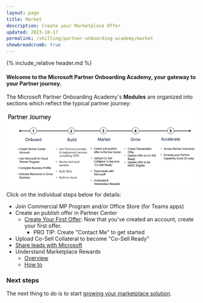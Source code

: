 ```yaml
---
layout: page
title: Market
description: Create your Marketplace Offer
updated: 2023-10-17
permalink: /skilling/partner-onboarding-academy/market
showbreadcrumb: true
---
```

{% include_relative header.md %}

#### Welcome to the Microsoft Partner Onboarding Academy, your gateway to your Partner journey. 

The Microsoft Partner Onboarding Academy's **Modules** are organized into sections which reflect the typical partner journey:

![](../../../assets/partner-onboarding/partner-journey.png)
Click on the individual steps below for details:

- Join Commercial MP Program and/or Office Store (for Teams apps)
- Create an publish offer in Partner Center
  - [Create Your First Offer](/PartnerResources/skilling/partner-onboarding-academy/create-offer): Now that you've created an account, create your first offer.
    - PRO TIP: Create "Contact Me" to get started
- Upload Co-Sell Collateral to become "Co-Sell Ready"
- [Share leads with Microsoft](https://learn.microsoft.com/en-us/partner-center/manage-leads)
- Understand Marketplace Rewards
  - [Overview](https://partner.microsoft.com/en-US/solutions/go-to-market#/)
  - [How to](https://learn.microsoft.com/en-us/partner-center/mpn-learn-about-go-to-market-benefits)


### Next steps

The next thing to do is to start [growing your marketplace solution](/PartnerResources/skilling/partner-onboarding-academy/grow).
